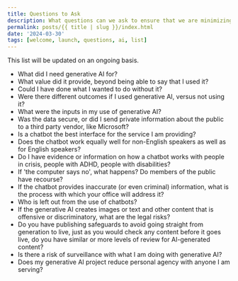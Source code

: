 ```yaml
---
title: Questions to Ask
description: What questions can we ask to ensure that we are minimizing harm and maximizing public value?
permalink: posts/{{ title | slug }}/index.html
date: '2024-03-30'
tags: [welcome, launch, questions, ai, list]
---
```


This list will be updated on an ongoing basis.

- What did I need generative AI for?
- What value did it provide, beyond being able to say that I used it?
- Could I have done what I wanted to do without it?
- Were there different outcomes if I used generative AI, versus not using it?
- What were the inputs in my use of generative AI?
- Was the data secure, or did I send private information about the public to a third party vendor, like Microsoft?
- Is a chatbot the best interface for the service I am providing?
- Does the chatbot work equally well for non-English speakers as well as for English speakers?
- Do I have evidence or information on how a chatbot works with people in crisis, people with ADHD, people with disabilities?
- If 'the computer says no', what happens? Do members of the public have recourse?
- If the chatbot provides inaccurate (or even criminal) information, what is the process with which your office will address it?
- Who is left out from the use of chatbots?
- If the generative AI creates images or text and other content that is offensive or discriminatory, what are the legal risks?
- Do you have publishing safeguards to avoid going straight from generation to live, just as you would check any content before it goes live, do you have similar or more levels of review for AI-generated content?
- Is there a risk of surveillance with what I am doing with generative AI?
- Does my generative AI project reduce personal agency with anyone I am serving? 